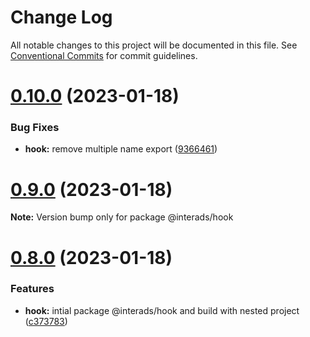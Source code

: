 # Change Log

All notable changes to this project will be documented in this file.
See [Conventional Commits](https://conventionalcommits.org) for commit guidelines.

# [0.10.0](https://github.com/interadsrepo/interads/compare/v0.9.1...v0.10.0) (2023-01-18)

### Bug Fixes

- **hook:** remove multiple name export ([9366461](https://github.com/interadsrepo/interads/commit/93664619b3822276fdcc09399d4c485b408490b4))

# [0.9.0](https://github.com/interadsrepo/interads/compare/v0.8.0...v0.9.0) (2023-01-18)

**Note:** Version bump only for package @interads/hook

# [0.8.0](https://github.com/interadsrepo/interads/compare/v0.7.0...v0.8.0) (2023-01-18)

### Features

- **hook:** intial package @interads/hook and build with nested project ([c373783](https://github.com/interadsrepo/interads/commit/c37378306257294b00c0e4d29cf5a7bfc195e8b8))
